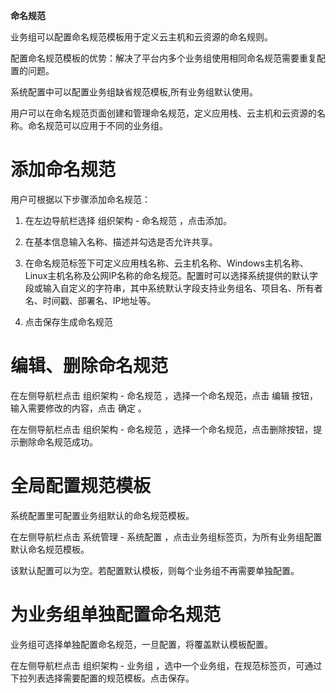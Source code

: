 



**命名规范**

业务组可以配置命名规范模板用于定义云主机和云资源的命名规则。

配置命名规范模板的优势：解决了平台内多个业务组使用相同命名规范需要重复配置的问题。

系统配置中可以配置业务组缺省规范模板,所有业务组默认使用。

用户可以在命名规范页面创建和管理命名规范，定义应用栈、云主机和云资源的名称。命名规范可以应用于不同的业务组。

#  添加命名规范

用户可根据以下步骤添加命名规范：

  1.  在左边导航栏选择 组织架构 - 命名规范 ，点击添加。

  2.  在基本信息输入名称、描述并勾选是否允许共享。

  3.  在命名规范标签下可定义应用栈名称、云主机名称、Windows主机名称、Linux主机名称及公网IP名称的命名规范。配置时可以选择系统提供的默认字段或输入自定义的字符串，其中系统默认字段支持业务组名、项目名、所有者名、时间戳、部署名、IP地址等。

  4.  点击保存生成命名规范

# 编辑、删除命名规范

在左侧导航栏点击 组织架构 - 命名规范 ，选择一个命名规范，点击 编辑 按钮，输入需要修改的内容，点击 确定 。

在左侧导航栏点击 组织架构 - 命名规范 ，选择一个命名规范，点击删除按钮，提示删除命名规范成功。


# 全局配置规范模板

系统配置里可配置业务组默认的命名规范模板。

在左侧导航栏点击 系统管理 - 系统配置 ，点击业务组标签页，为所有业务组配置默认命名规范模板。

该默认配置可以为空。若配置默认模板，则每个业务组不再需要单独配置。


# 为业务组单独配置命名规范

业务组可选择单独配置命名规范，一旦配置，将覆盖默认模板配置。

在左侧导航栏点击 组织架构 - 业务组 ，选中一个业务组，在规范标签页，可通过下拉列表选择需要配置的规范模板。点击保存。
